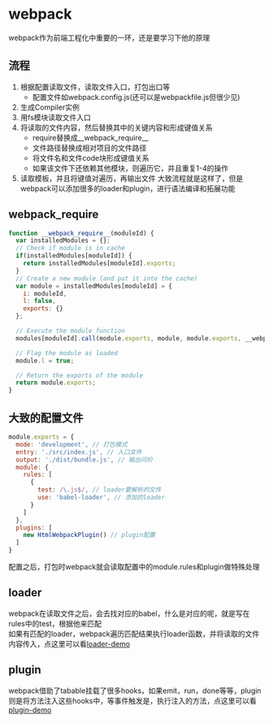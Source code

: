 # webpack
webpack作为前端工程化中重要的一环，还是要学习下他的原理

## 流程
1. 根据配置读取文件，读取文件入口，打包出口等
   - 配置文件如webpack.config.js(还可以是webpackfile.js但很少见)
2. 生成Compiler实例
3. 用fs模块读取文件入口
4. 将读取的文件内容，然后替换其中的关键内容和形成键值关系
   - require替换成__webpack_require__
   - 文件路径替换成相对项目的文件路径
   - 将文件名和文件code块形成键值关系
   - 如果该文件下还依赖其他模块，则遍历它，并且重复1-4的操作
4. 读取模板，并且将键值对遍历，再输出文件
大致流程就是这样了，但是webpack可以添加很多的loader和plugin，进行语法编译和拓展功能

## __webpack_require__
```js
function __webpack_require__(moduleId) {
  var installedModules = {};
  // Check if module is in cache
  if(installedModules[moduleId]) {
    return installedModules[moduleId].exports;
  }
  // Create a new module (and put it into the cache)
  var module = installedModules[moduleId] = {
    i: moduleId,
    l: false,
    exports: {}
  };

  // Execute the module function
  modules[moduleId].call(module.exports, module, module.exports, __webpack_require__);

  // Flag the module as loaded
  module.l = true;

  // Return the exports of the module
  return module.exports;
}
```

## 大致的配置文件
```js
module.exports = {
  mode: 'development', // 打包模式
  entry: './src/index.js', // 入口文件
  output: './dist/bundle.js', // 输出问价
  module: {
    rules: [
      {
        test: /\.js$/, // loader要解析的文件
        use: 'babel-loader', // 添加的loader
      }
    ]
  },
  plugins: [
    new HtmlWebpackPlugin() // plugin配置
  ]
}
```
配置之后，打包时webpack就会读取配置中的module.rules和plugin做特殊处理

## loader
webpack在读取文件之后，会去找对应的babel，什么是对应的呢，就是写在rules中的test，根据他来匹配  
如果有匹配的loader，webpack遍历匹配结果执行loader函数，并将读取的文件内容传入，点这里可以看[loader-demo](/webpack/手写loader.md)

## plugin
webpack借助了tabable挂载了很多hooks，如果emit，run，done等等，plugin则是将方法注入这些hooks中，等事件触发是，执行注入的方法，点这里可以看[plugin-demo](/webpack/手写plugin.md)
